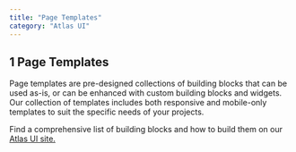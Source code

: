 ```yaml
---
title: "Page Templates"
category: "Atlas UI"
---
```


## 1 Page Templates

Page templates are pre-designed collections of building blocks that can be used as-is, or can be enhanced with custom building blocks and widgets. Our collection of templates includes both responsive and mobile-only templates to suit the specific needs of your projects.

Find a comprehensive list of building blocks and how to build them on our [Atlas UI site.](https://atlas.mendix.com/p/templates)
